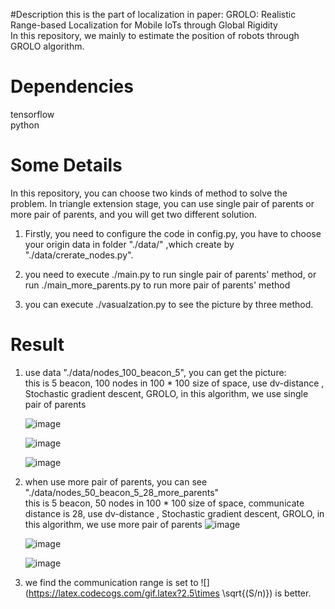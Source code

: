 #Descriptionthis is the part of localization in paper: GROLO: Realistic Range-based Localization for Mobile IoTs through Global Rigidity 	<br>In this repository, we mainly to estimate the position of robots through GROLO algorithm.# Dependenciestensorflow	<br/>python# Some DetailsIn this repository, you can choose two kinds of method to solve the problem. In  triangle extension stage, you  can use single pair of parents or more pair of parents, and you will get two different solution.		<br/>1. Firstly, you need to configure the code in config.py, you have to choose your origin data in folder "./data/" ,which create by "./data/crerate_nodes.py".2. you need to execute ./main.py to run single pair of parents' method, or run ./main_more_parents.py to run more pair of parents' method3. you can execute ./vasualzation.py to see the picture by three method.# Result1. use data "./data/nodes_100_beacon_5", you can get the picture:	<br>this is 5 beacon, 100 nodes in 100 * 100 size of space,  use dv-distance , Stochastic gradient descent, GROLO, in this algorithm, we use single pair of parents	![image](https://github.com/mylofty/GROLO_localization/raw/master/data/nodes_100_beacon_5/img/result_random_dvdistance.jpg)	![image](https://github.com/mylofty/GROLO_localization/raw/master/data/nodes_100_beacon_5/img/result_random_gradient.jpg)	![image](https://github.com/mylofty/GROLO_localization/raw/master/data/nodes_100_beacon_5/img/result_random_GROLO.jpg)2. when use more pair of parents, you can see "./data/nodes_50_beacon_5_28_more_parents"	<br/>this is 5 beacon, 50 nodes in 100 * 100 size of space, communicate distance is 28,  use dv-distance , Stochastic gradient descent, GROLO, in this algorithm, we use more pair of parents	![image](https://github.com/mylofty/GROLO_localization/raw/master/data/nodes_50_beacon_5_28_more_parents/img/result_random_dvdistance.jpg)	![image](https://github.com/mylofty/GROLO_localization/raw/master/data/nodes_50_beacon_5_28_more_parents/img/result_random_gradient.jpg)	![image](https://github.com/mylofty/GROLO_localization/raw/master/data/nodes_50_beacon_5_28_more_parents/img/result_random_GROLO.jpg)3. we find  the communication range is set to  ![](https://latex.codecogs.com/gif.latex?2.5\times \sqrt{(S/n)}) is better.
